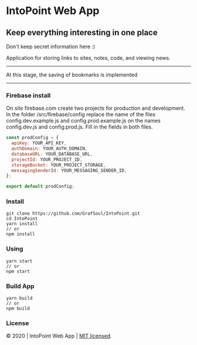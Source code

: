 # IntoPoint Web App

## Keep everything interesting in one place

Don't keep secret information here :)

Application for storing links to sites, notes, code, and viewing news.

---

At this stage, the saving of bookmarks is implemented

---

### Firebase install

On site firebase.com create two projects for production and development.
In the folder /src/firebase/config replace the name of the files config.dev.example.js and config.prod.example.js
on the names config.dev.js and config.prod.js. Fill in the fields in both files.

```javascript
const prodConfig = {
  apiKey: YOUR_API_KEY,
  authDomain: YOUR_AUTH_DOMAIN,
  databaseURL: YOUR_DATABASE_URL,
  projectId: YOUR_PROJECT_ID,
  storageBucket: YOUR_PROJECT_STORAGE,
  messagingSenderId: YOUR_MESSAGING_SENDER_ID,
};

export default prodConfig;
```

### Install

```
git clone https://github.com/GrafSoul/IntoPoint.git
cd IntoPoint
yarn install
// or
npm install
```

### Using

```
yarn start
// or
npm start
```

### Build App

```
yarn build
// or
npm build
```

### License

© 2020 | IntoPoint Web App | [MIT licensed].

[mit licensed]: https://github.com/GrafSoul/IntoPoint/blob/master/LICENSE
